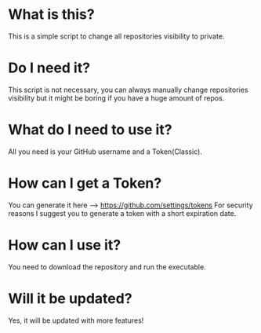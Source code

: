 # What is this?
This is a simple script to change all repositories visibility to private.

# Do I need it?
This script is not necessary, you can always manually change repositories visibility but it might be boring if you have a huge amount of repos.

# What do I need to use it?
All you need is your GitHub username and a Token(Classic).

# How can I get a Token?
You can generate it here --> https://github.com/settings/tokens
For security reasons I suggest you to generate a token with a short expiration date.

# How can I use it?
You need to download the repository and run the executable.

# Will it be updated?
Yes, it will be updated with more features!
